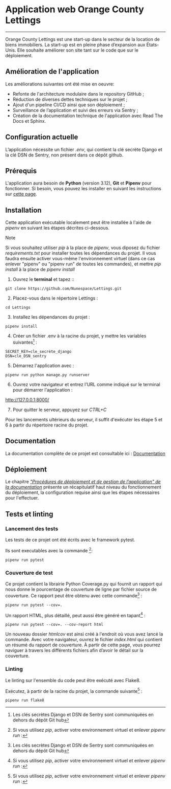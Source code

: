 # Application web Orange County Lettings 

***
Orange County Lettings est une start-up dans le secteur de la location de biens immobiliers. La start-up est en pleine phase d’expansion aux États-Unis. 
Elle souhaite améliorer son site tant sur le code que sur le déploiement.

## Amélioration de l'application

 Les améliorations suivantes ont été mise en oeuvre:
- Refonte de l'architecture modulaire dans le repository GitHub ;
- Réduction de diverses dettes techniques sur le projet ;
- Ajout d'un pipeline CI/CD ainsi que son déploiement ; 
- Surveillance de l’application et suivi des erreurs via Sentry ; 
- Création de la documentation technique de l'application avec Read The Docs et Sphinx.

 
## Configuration actuelle

L’application nécessite un fichier *.env*, qui contient la clé secrète Django et la clé DSN de Sentry, non présent dans ce dépôt github.

## Prérequis

L'application aura besoin de **Python** (version 3.12), **Git** et **Pipenv** pour fonctionner. Si besoin, vous pouvez les installer en suivant les instructions sur [cette page](doc/installation_python-git-pipenv.md).


## Installation

Cette application exécutable localement peut être installée à l'aide de *pipenv* en suivant les étapes décrites ci-dessous.
> [!NOTE]  
> Si vous souhaitez utiliser *pip* à la place de *pipenv*, vous diposez du fichier *requirements.txt* pour installer toutes les dépendances du projet. Il vous faudra ensuite activer vous-même l'environnement virtuel (dans ce cas enlever "pipenv" ou "pipenv run" de toutes les commandes),
et mettre *pip install* à la place de *pipenv install*


1. Ouvrez le **terminal** et tapez ::
```
git clone https://github.com/Nunespace/Lettings.git
```

2. Placez-vous dans le répertoire Lettings :
```
cd Lettings
```

3. Installez les dépendances du projet :
```
pipenv install
```
4. Créer un fichier .env à la racine du projet, y mettre les variables suivantes[^1] :
```
SECRET_KEY=cle_secrète_django 
DSN=cle_DSN_sentry
```
    
5. Démarrez l'application avec :
```
pipenv run python manage.py runserver
```
6. Ouvrez votre navigateur et entrez l’URL comme indiqué sur le terminal pour démarrer l'application :

http://127.0.0.1:8000/

7. Pour quitter le serveur, appuyez sur *CTRL+C*


Pour les lancements ultérieurs du serveur, il suffit d'exécuter les étape 5 et 6 à partir du répertoire racine du projet.

## Documentation

La documentation complète de ce projet est consultable ici : [Documentation](https://lettings17.readthedocs.io/fr/latest/)

## Déploiement

Le chapitre [*"Procédures de déploiement et de gestion de l’application" de la documentation*](https://lettings17.readthedocs.io/fr/latest/deployment_and_management.html) présente un récapitulatif haut niveau du fonctionnement du déploiement, la configuration requise ainsi que les étapes nécessaires pour l'effectuer.

## Tests et linting


### Lancement des tests
Les tests de ce projet ont été écrits avec le framework pytest.

Ils sont executables avec la commande [^2]: 
```
pipenv run pytest
```

### Couverture de test

Ce projet contient la librairie Python Coverage.py qui fournit un rapport qui nous donne le pourcentage de couverture de ligne par fichier source de couverture. Ce rapport peut être obtenu avec cette commande[^1] : 
```
pipenv run pytest --cov=.
```
Un rapport HTML, plus détaillé, peut aussi être généré en tapant[^2] : 
```
pipenv run pytest --cov=. --cov-report html
```
Un nouveau dossier *htmlcov* est ainsi créé à l'endroit où vous avez lancé la commande. Avec votre navigateur, ouvrez le fichier *index.html*  qui contient un résumé du rapport de couverture. À partir de cette page, vous pourrez naviguer à travers les différents fichiers afin d’avoir le détail sur la couverture.


### Linting

Le linting sur l'ensemble du code peut être exécuté avec Flake8.

Exécutez, à partir de la  racine du projet, la commande suivante[^2] : 
```
pipenv run flake8
```

[^1]: Les clés secrètes Django et DSN de Sentry sont communiquées en dehors du dépôt Git hub
[^2]: Si vous utilisez *pip*, activer votre environnement virtuel et enlever *pipenv run* : 



